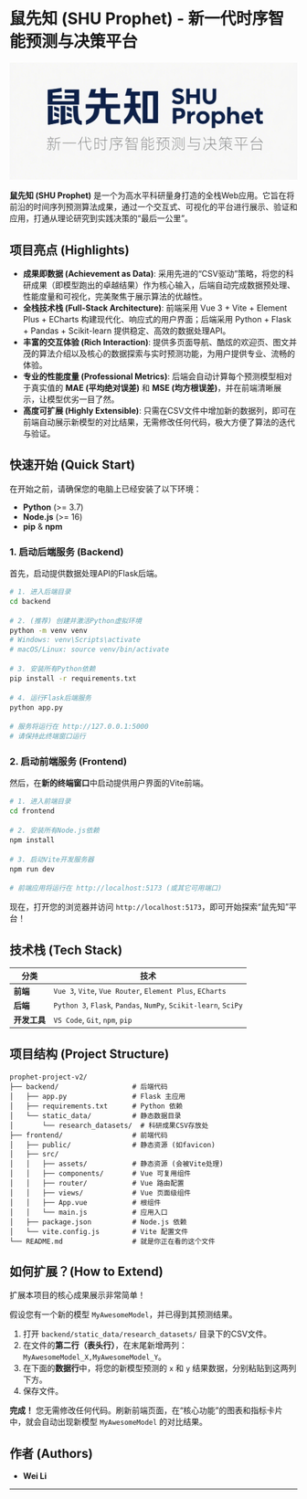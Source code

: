 

# 鼠先知 (SHU Prophet) - 新一代时序智能预测与决策平台

![Project Screenshot](./frontend/src/assets/logo.png)

**鼠先知 (SHU Prophet)** 是一个为高水平科研量身打造的全栈Web应用。它旨在将前沿的时间序列预测算法成果，通过一个交互式、可视化的平台进行展示、验证和应用，打通从理论研究到实践决策的“最后一公里”。

## 项目亮点 (Highlights)

- **成果即数据 (Achievement as Data)**: 采用先进的“CSV驱动”策略，将您的科研成果（即模型跑出的卓越结果）作为核心输入，后端自动完成数据预处理、性能度量和可视化，完美聚焦于展示算法的优越性。
- **全栈技术栈 (Full-Stack Architecture)**: 前端采用 Vue 3 + Vite + Element Plus + ECharts 构建现代化、响应式的用户界面；后端采用 Python + Flask + Pandas + Scikit-learn 提供稳定、高效的数据处理API。
- **丰富的交互体验 (Rich Interaction)**: 提供多页面导航、酷炫的欢迎页、图文并茂的算法介绍以及核心的数据探索与实时预测功能，为用户提供专业、流畅的体验。
- **专业的性能度量 (Professional Metrics)**: 后端会自动计算每个预测模型相对于真实值的 **MAE (平均绝对误差)** 和 **MSE (均方根误差)**，并在前端清晰展示，让模型优劣一目了然。
- **高度可扩展 (Highly Extensible)**: 只需在CSV文件中增加新的数据列，即可在前端自动展示新模型的对比结果，无需修改任何代码，极大方便了算法的迭代与验证。

## 快速开始 (Quick Start)

在开始之前，请确保您的电脑上已经安装了以下环境：

- **Python** (>= 3.7)
- **Node.js** (>= 16)
- **pip** & **npm**

### 1. 启动后端服务 (Backend)

首先，启动提供数据处理API的Flask后端。

```bash
# 1. 进入后端目录
cd backend

# 2. (推荐) 创建并激活Python虚拟环境
python -m venv venv
# Windows: venv\Scripts\activate
# macOS/Linux: source venv/bin/activate

# 3. 安装所有Python依赖
pip install -r requirements.txt

# 4. 运行Flask后端服务
python app.py

# 服务将运行在 http://127.0.0.1:5000
# 请保持此终端窗口运行
```

### 2. 启动前端服务 (Frontend)

然后，在**新的终端窗口**中启动提供用户界面的Vite前端。

```bash
# 1. 进入前端目录
cd frontend

# 2. 安装所有Node.js依赖
npm install

# 3. 启动Vite开发服务器
npm run dev

# 前端应用将运行在 http://localhost:5173 (或其它可用端口)
```

现在，打开您的浏览器并访问 `http://localhost:5173`，即可开始探索“鼠先知”平台！

## 技术栈 (Tech Stack)

| 分类               | 技术                                                                        |
| ------------------ | --------------------------------------------------------------------------- |
| **前端**     | `Vue 3`, `Vite`, `Vue Router`, `Element Plus`, `ECharts`          |
| **后端**     | `Python 3`, `Flask`, `Pandas`, `NumPy`, `Scikit-learn`, `SciPy` |
| **开发工具** | `VS Code`, `Git`, `npm`, `pip`                                      |

## 项目结构 (Project Structure)

```
prophet-project-v2/
├── backend/                  # 后端代码
│   ├── app.py                # Flask 主应用
│   ├── requirements.txt      # Python 依赖
│   └── static_data/          # 静态数据目录
│       └── research_datasets/  # 科研成果CSV存放处
├── frontend/                 # 前端代码
│   ├── public/               # 静态资源 (如favicon)
│   ├── src/
│   │   ├── assets/           # 静态资源 (会被Vite处理)
│   │   ├── components/       # Vue 可复用组件
│   │   ├── router/           # Vue 路由配置
│   │   ├── views/            # Vue 页面级组件
│   │   ├── App.vue           # 根组件
│   │   └── main.js           # 应用入口
│   ├── package.json          # Node.js 依赖
│   └── vite.config.js        # Vite 配置文件
└── README.md                 # 就是你正在看的这个文件
```

## 如何扩展？(How to Extend)

扩展本项目的核心成果展示非常简单！

假设您有一个新的模型 `MyAwesomeModel`，并已得到其预测结果。

1. 打开 `backend/static_data/research_datasets/` 目录下的CSV文件。
2. 在文件的**第二行（表头行）**，在末尾新增两列：`MyAwesomeModel_X,MyAwesomeModel_Y`。
3. 在下面的**数据行**中，将您的新模型预测的 `x` 和 `y` 结果数据，分别粘贴到这两列下方。
4. 保存文件。

**完成！** 您无需修改任何代码。刷新前端页面，在“核心功能”的图表和指标卡片中，就会自动出现新模型 `MyAwesomeModel` 的对比结果。

## 作者 (Authors)

- **Wei Li**

---

